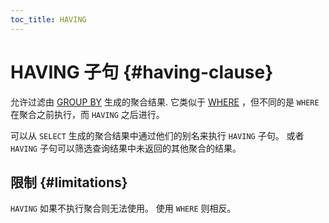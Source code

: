 ```yaml
---
toc_title: HAVING
---
```


# HAVING 子句 {#having-clause}

允许过滤由 [GROUP BY](../../../sql-reference/statements/select/group-by.md) 生成的聚合结果. 它类似于 [WHERE](../../../sql-reference/statements/select/where.md) ，但不同的是 `WHERE` 在聚合之前执行，而 `HAVING` 之后进行。

可以从 `SELECT` 生成的聚合结果中通过他们的别名来执行 `HAVING` 子句。 或者 `HAVING` 子句可以筛选查询结果中未返回的其他聚合的结果。

## 限制 {#limitations}

`HAVING` 如果不执行聚合则无法使用。 使用 `WHERE` 则相反。
